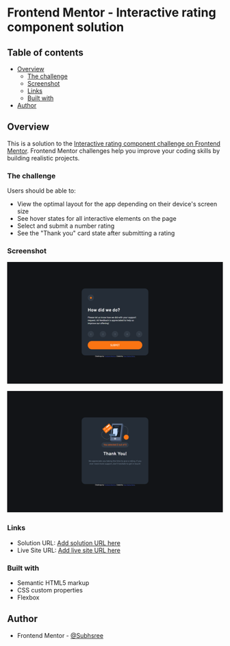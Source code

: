 # Frontend Mentor - Interactive rating component solution
## Table of contents

- [Overview](#overview)
  - [The challenge](#the-challenge)
  - [Screenshot](#screenshot)
  - [Links](#links)
  - [Built with](#built-with)
- [Author](#author)

## Overview

This is a solution to the [Interactive rating component challenge on Frontend Mentor](https://www.frontendmentor.io/challenges/interactive-rating-component-koxpeBUmI). Frontend Mentor challenges help you improve your coding skills by building realistic projects. 

### The challenge

Users should be able to:

- View the optimal layout for the app depending on their device's screen size
- See hover states for all interactive elements on the page
- Select and submit a number rating
- See the "Thank you" card state after submitting a rating

### Screenshot

![](/screenshots/Screenshot%202024-02-08%20183125.png)

![](/screenshots/Screenshot%202024-02-08%20200933.png)

### Links

- Solution URL: [Add solution URL here](https://your-solution-url.com)
- Live Site URL: [Add live site URL here](https://subhsree.github.io/interactive-rating-component/)

### Built with

- Semantic HTML5 markup
- CSS custom properties
- Flexbox

## Author

- Frontend Mentor - [@Subhsree](https://www.frontendmentor.io/profile/Subhsree)